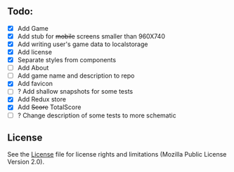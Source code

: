 ## Todo:
- [x] Add Game
- [x] Add stub for ~~mobile~~ screens smaller than 960X740
- [x] Add writing user's game data to localstorage
- [x] Add license
- [x] Separate styles from components
- [ ] Add About
- [ ] Add game name and description to repo
- [x] Add favicon
- [ ] ? Add shallow snapshots for some tests
- [x] Add Redux store
- [x] Add ~~Score~~ TotalScore
- [ ] ? Change description of some tests to more schematic

## License
See the [License](LICENSE) file for license rights and limitations (Mozilla Public License Version 2.0).